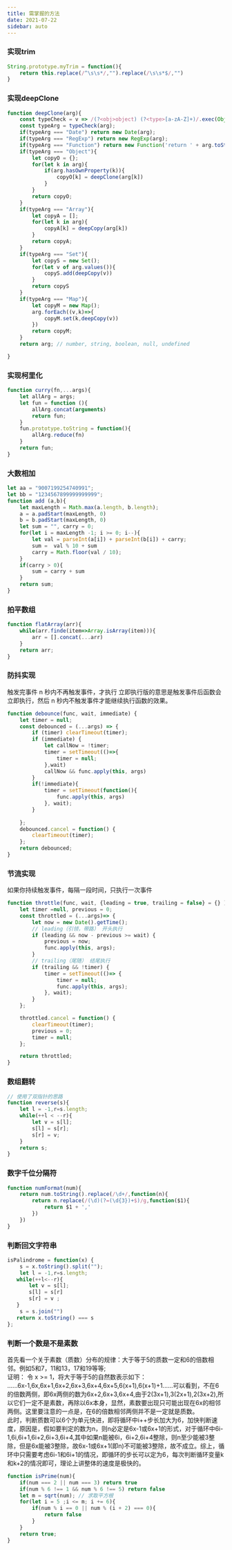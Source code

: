 ```yaml
---
title: 需掌握的方法
date: 2021-07-22
sidebar: auto
---
```


### 实现trim
```javascript
String.prototype.myTrim = function(){
    return this.replace(/^\s\s*/,"").replace(/\s\s*$/,"")
}
```
### 实现deepClone
``` javascript
function deepClone(arg){
    const typeCheck = v => /(?<obj>object) (?<type>[a-zA-Z]+)/.exec(Object.prototype.toString.call(v)).groups.type;
    const typeArg = typeCheck(arg);
    if(typeArg === "Date") return new Date(arg);
    if(typeArg === "RegExp") return new RegExp(arg);
    if(typeArg === "Function") return new Function('return ' + arg.toString()).call(this);
    if(typeArg === "Object"){
        let copyO = {};
        for(let k in arg){
            if(arg.hasOwnProperty(k)){
                copyO[k] = deepClone(arg[k])
            }
        }
        return copyO;
    }
    if(typeArg === "Array"){
        let copyA = [];
        for(let k in arg){
            copyA[k] = deepCopy(arg[k])
        }
        return copyA;
    }
    if(typeArg === "Set"){
        let copyS = new Set();
        for(let v of arg.values()){
            copyS.add(deepCopy(v))
        }
        return copyS
    }
    if(typeArg === "Map"){
        let copyM = new Map();
        arg.forEach((v,k)=>{
            copyM.set(k,deepCopy(v))
        })
        return copyM;
    }
    return arg; // number, string, boolean, null, undefined

}
```

### 实现柯里化
``` javascript
function curry(fn,...args){
    let allArg = args;
    let fun = function (){
        allArg.concat(arguments)
        return fun;
    }
    fun.prototype.toString = function(){
        allArg.reduce(fn)
    }
    return fun;
}
```

### 大数相加
``` javascript
let aa = "9007199254740991";
let bb = "1234567899999999999";
function add (a,b){
    let maxLength = Math.max(a.length, b.length);
    a = a.padStart(maxLength, 0)
    b = b.padStart(maxLength, 0)
    let sum = "", carry = 0;
    for(let i = maxLength -1; i >= 0; i--){
        let val = parseInt(a[i]) + parseInt(b[i]) + carry;
        sum =  val % 10 + sum
        carry = Math.floor(val / 10);
    }
    if(carry > 0){
        sum = carry + sum
    }
    return sum;
}
```

### 拍平数组
``` javascript 
function flatArray(arr){
    while(arr.finde(item=>Array.isArray(item))){
        arr = [].concat(...arr)
    }
    return arr;
}
```

### 防抖实现
触发完事件 n 秒内不再触发事件，才执行
立即执行版的意思是触发事件后函数会立即执行，然后 n 秒内不触发事件才能继续执行函数的效果。
``` javascript 
function debounce(func, wait, immediate) {
	let timer = null;
	const debounced = (...args) => {
		if (timer) clearTimeout(timer);
		if (immediate) {
            let callNow = !timer;
            timer = setTimeout(()=>{
                timer = null;
            },wait)
		    callNow && func.apply(this, args)
		}
        if(!immediate){
            timer = setTimeout(function(){
                func.apply(this, args)
            }, wait);
        }
        
	};
	debounced.cancel = function() {
		clearTimeout(timer);
	};
	return debounced;
}
```


### 节流实现
如果你持续触发事件，每隔一段时间，只执行一次事件

``` javascript 
function throttle(func, wait, {leading = true, trailing = false} = {} ) {
    let timer =null, previous = 0;
    const throttled = (...args)=> {
        let now = new Date().getTime();
        // leading（引领，带路） 开头执行 
        if (leading && now - previous >= wait) {
            previous = now;
            func.apply(this, args);
        }
        // trailing（尾随） 结尾执行 
        if (trailing && !timer) {
            timer = setTimeout(()=> {
                timer = null;
                func.apply(this, args);
            }, wait);
        }
    };

    throttled.cancel = function() {
        clearTimeout(timer);
        previous = 0;
        timer = null;
    };

    return throttled;
}
```

### 数组翻转
``` javascript
// 使用了双指针的思路
function reverse(s){
    let l = -1,r=s.length;
    while(++l < --r){
        let v = s[l];
        s[l] = s[r];
        s[r] = v;
    }
    return s;
}
```

### 数字千位分隔符
``` javascript
function numFormat(num){
    return num.toString().replace(/\d+/,function(n){
        return n.replace(/(\d)(?=(\d{3})+$)/g,function($1){
            return $1 + ','
        })
    })
}
```

### 判断回文字符串
``` javascript
isPalindrome = function(x) {
    s = x.toString().split("");
    let l = -1,r=s.length;
   while(++l<--r){
       let v = s[l];
       s[l] = s[r]
       s[r] = v ;
   }
    s = s.join("")
   return x.toString() === s
};
```

### 判断一个数是不是素数

首先看一个关于素数（质数）分布的规律：大于等于5的质数一定和6的倍数相邻。例如5和7，11和13，17和19等等; <br>
证明： 令 x >= 1，将大于等于5的自然数表示如下：<br/>
......6x-1,6x,6x+1,6x+2,6x+3,6x+4,6x+5,6(x+1),6(x+1)+1......可以看到，不在6的倍数两侧，即6x两侧的数为6x+2,6x+3,6x+4,由于2(3x+1),3(2x+1),2(3x+2),所以它们一定不是素数，再除以6x本身，显然，素数要出现只可能出现在6x的相邻两侧。这里要注意的一点是，在6的倍数相邻两侧并不是一定就是质数。 <br>
此时，判断质数可以6个为单元快进，即将循环中i++步长加大为6，加快判断速度，原因是，假如要判定的数为n，则n必定是6x-1或6x+1的形式，对于循环中6i-1,6i,6i+1,6i+2,6i+3,6i+4,其中如果n能被6i，6i+2,6i+4整除，则n至少能被3整除，但是6x能被3整除，故6x-1或6x+1(即n)不可能被3整除，故不成立。综上，循环中只需要考虑6i-1和6i+1的情况，即循环的步长可以定为6，每次判断循环变量k和k+2的情况即可，理论上讲整体的速度是极快的。
``` javascript
function isPrime(num){
    if(num === 2 || num === 3) return true
    if(num % 6 !== 1 && num % 6 !== 5) return false
    let m = sqrt(num); // 求取平方根
    for(let i = 5 ;i <= m; i += 6){
        if(num % i == 0 || num % (i + 2) === 0){
            return false
        }
    }
    return true;
}
```
